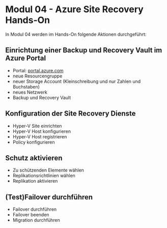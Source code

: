 # Modul 04 - Azure Site Recovery Hands-On

In Modul 04 werden im Hands-On folgende Aktionen durchgeführt:

## Einrichtung einer Backup und Recovery Vault im Azure Portal
* Portal: [portal.azure.com](https://portal.azure.com)
* neue Resourcengruppe
* neuer Storage Account (Kleinschreibung und nur Zahlen und Buchstaben)
* neues Netzwerk
* Backup und Recovery Vault

## Konfiguration der Site Recovery Dienste
* Hyper-V Site einrichten
* Hyper-V Host konfigurieren
* Hyper-V Host registrieren
* Policy konfigurieren

## Schutz aktivieren
* Zu schützenden Elemente wählen
* Replikationsrichtlinien wählen
* Replikation aktivieren

## (Test)Failover durchführen
* Failover durchführen
* Failover beenden
* Migration durchführen

